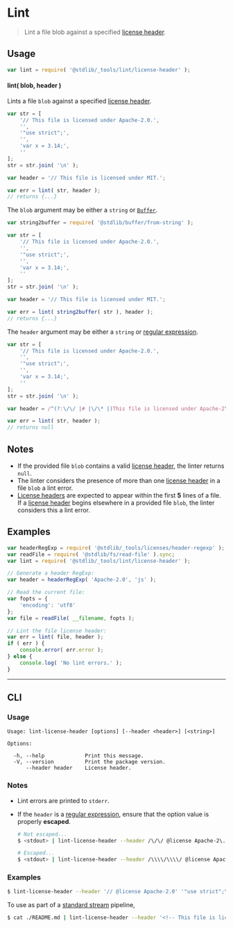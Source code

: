 <!--

@license Apache-2.0

Copyright (c) 2018 The Stdlib Authors.

Licensed under the Apache License, Version 2.0 (the "License");
you may not use this file except in compliance with the License.
You may obtain a copy of the License at

   http://www.apache.org/licenses/LICENSE-2.0

Unless required by applicable law or agreed to in writing, software
distributed under the License is distributed on an "AS IS" BASIS,
WITHOUT WARRANTIES OR CONDITIONS OF ANY KIND, either express or implied.
See the License for the specific language governing permissions and
limitations under the License.

-->

# Lint

> Lint a file blob against a specified [license header][@stdlib/_tools/licenses/header].

<section class="usage">

## Usage

```javascript
var lint = require( '@stdlib/_tools/lint/license-header' );
```

#### lint( blob, header )

Lints a file `blob` against a specified [license header][@stdlib/_tools/licenses/header].

```javascript
var str = [
    '// This file is licensed under Apache-2.0.',
    '',
    '"use strict";',
    '',
    'var x = 3.14;',
    ''
];
str = str.join( '\n' );

var header = '// This file is licensed under MIT.';

var err = lint( str, header );
// returns {...}
```

The `blob` argument may be either a `string` or [`Buffer`][@stdlib/buffer/ctor].

```javascript
var string2buffer = require( '@stdlib/buffer/from-string' );

var str = [
    '// This file is licensed under Apache-2.0.',
    '',
    '"use strict";',
    '',
    'var x = 3.14;',
    ''
];
str = str.join( '\n' );

var header = '// This file is licensed under MIT.';

var err = lint( string2buffer( str ), header );
// returns {...}
```

The `header` argument may be either a `string` or [regular expression][mdn-regexp].

```javascript
var str = [
    '// This file is licensed under Apache-2.0.',
    '',
    '"use strict";',
    '',
    'var x = 3.14;',
    ''
];
str = str.join( '\n' );

var header = /^(?:\/\/ |# |\/\* |)This file is licensed under Apache-2\.0\.(?: \*\/|)/;

var err = lint( str, header );
// returns null
```

</section>

<!-- /.usage -->

<section class="notes">

## Notes

-   If the provided file `blob` contains a valid [license header][@stdlib/_tools/licenses/header], the linter returns `null`.
-   The linter considers the presence of more than one [license header][@stdlib/_tools/licenses/header] in a file `blob` a lint error.
-   [License headers][@stdlib/_tools/licenses/header] are expected to appear within the first **5** lines of a file. If a [license header][@stdlib/_tools/licenses/header] begins elsewhere in a provided file `blob`, the linter considers this a lint error.

</section>

<!-- /.notes -->

<section class="examples">

## Examples

<!-- eslint no-undef: "error" -->

```javascript
var headerRegExp = require( '@stdlib/_tools/licenses/header-regexp' );
var readFile = require( '@stdlib/fs/read-file' ).sync;
var lint = require( '@stdlib/_tools/lint/license-header' );

// Generate a header RegExp:
var header = headerRegExp( 'Apache-2.0', 'js' );

// Read the current file:
var fopts = {
    'encoding': 'utf8'
};
var file = readFile( __filename, fopts );

// Lint the file license header:
var err = lint( file, header );
if ( err ) {
    console.error( err.error );
} else {
    console.log( 'No lint errors.' );
}
```

</section>

<!-- /.examples -->

* * *

<section class="cli">

## CLI

<section class="usage">

### Usage

```text
Usage: lint-license-header [options] [--header <header>] [<string>]

Options:

  -h, --help             Print this message.
  -V, --version          Print the package version.
      --header header    License header.
```

</section>

<!-- /.usage -->

<section class="notes">

### Notes

-   Lint errors are printed to `stderr`.

-   If the `header` is a [regular expression][mdn-regexp], ensure that the option value is properly **escaped**.

    <!-- run-disable -->

    ```bash
    # Not escaped...
    $ <stdout> | lint-license-header --header /\/\/ @license Apache-2\.0/

    # Escaped...
    $ <stdout> | lint-license-header --header /\\\\/\\\\/ @license Apache-2\\.0/
    ```

</section>

<!-- /.notes -->

<section class="examples">

### Examples

```bash
$ lint-license-header --header '// @license Apache-2.0' '"use strict";\n\nvar x = 3.14;\n'
```

To use as part of a [standard stream][standard-stream] pipeline,

<!-- run-disable -->

```bash
$ cat ./README.md | lint-license-header --header '<!-- This file is licensed under Apache-2.0. -->'
```

</section>

<!-- /.examples -->

</section>

<!-- /.cli -->

<section class="links">

[mdn-regexp]: https://developer.mozilla.org/en-US/docs/Web/JavaScript/Guide/Regular_Expressions

[standard-stream]: http://en.wikipedia.org/wiki/Pipeline_%28Unix%29

[@stdlib/_tools/licenses/header]: https://github.com/stdlib-js/stdlib

[@stdlib/buffer/ctor]: https://githbu.com/stdlib-js/stdlib

</section>

<!-- /.links -->
